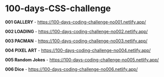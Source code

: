 # <h1>100-days-CSS-challenge</h1>

<strong>001 GALLERY </strong> - https://100-days-coding-challenge-no001.netlify.app/

<strong>002 LOADING</strong> - https://100-days-coding-challenge-no002.netlify.app/

<strong>003 PACMAN</strong> - https://100-days-coding-challenge-no003.netlify.app/
 
<strong>004 PIXEL ART</strong> - https://100-days-coding-challenge-no004.netlify.app/

<strong>005 Random Jokes</strong> - https://100-days-coding-challenge-no005.netlify.app/

<strong>006 Dice</strong> - https://100-days-coding-challenge-no006.netlify.app/
